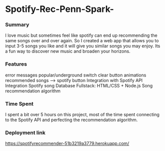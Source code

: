 # Spotify-Rec-Penn-Spark-

### Summary
I love music but sometimes feel like spotify can end up recommending the same songs over and over again. So I created a web app that allows you to input 3-5 songs you like and it will give you similar songs you may enjoy. Its a fun way to discover new music and broaden your horizons.



### Features
error messages
popular/underground switch
clear button
animations
recommended songs --> spotify button
Integration with Spotify API
Integration Spotify song Database
Fullstack: HTML/CSS + Node.js
Song recommendation algorithm

### Time Spent
I spent a bit over 5 hours on this project, most of the time spent connecting to the Spotify API and perfecting the recommendation algorithm.
### Deployment link
https://spotifyrecommender-51b3219a3779.herokuapp.com/
